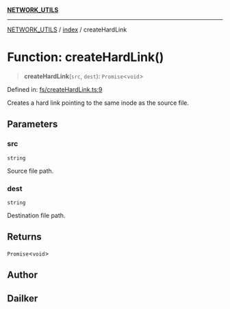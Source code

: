 [**NETWORK_UTILS**](../../README.md)

***

[NETWORK_UTILS](../../README.md) / [index](../README.md) / createHardLink

# Function: createHardLink()

> **createHardLink**(`src`, `dest`): `Promise`\<`void`\>

Defined in: [fs/createHardLink.ts:9](https://github.com/dailker/everyutil/blob/26e2bb73429918cf0d08899e9efd90b82a42c92e/src/fs/createHardLink.ts#L9)

Creates a hard link pointing to the same inode as the source file.

## Parameters

### src

`string`

Source file path.

### dest

`string`

Destination file path.

## Returns

`Promise`\<`void`\>

## Author

## Dailker
